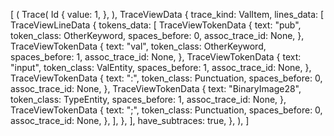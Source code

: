 [
    (
        Trace(
            Id {
                value: 1,
            },
        ),
        TraceViewData {
            trace_kind: ValItem,
            lines_data: [
                TraceViewLineData {
                    tokens_data: [
                        TraceViewTokenData {
                            text: "pub",
                            token_class: OtherKeyword,
                            spaces_before: 0,
                            assoc_trace_id: None,
                        },
                        TraceViewTokenData {
                            text: "val",
                            token_class: OtherKeyword,
                            spaces_before: 1,
                            assoc_trace_id: None,
                        },
                        TraceViewTokenData {
                            text: "input",
                            token_class: ValEntity,
                            spaces_before: 1,
                            assoc_trace_id: None,
                        },
                        TraceViewTokenData {
                            text: ":",
                            token_class: Punctuation,
                            spaces_before: 0,
                            assoc_trace_id: None,
                        },
                        TraceViewTokenData {
                            text: "BinaryImage28",
                            token_class: TypeEntity,
                            spaces_before: 1,
                            assoc_trace_id: None,
                        },
                        TraceViewTokenData {
                            text: ";",
                            token_class: Punctuation,
                            spaces_before: 0,
                            assoc_trace_id: None,
                        },
                    ],
                },
            ],
            have_subtraces: true,
        },
    ),
]